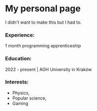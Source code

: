 # My personal page

I didn't want to make this but I had to.

### Experience:
1 month programming apprenticeship

### Education:
2022 - present | AGH University in Kraków

### Interests:
- Physics,
- Popular science,
- Gaming
